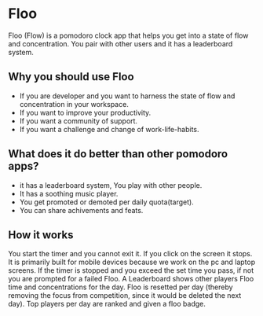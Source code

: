 # Floo
Floo (Flow) is a pomodoro clock app that helps you get into a state of flow and concentration. You pair with other users and it has a leaderboard system.

## Why you should use Floo
* If you are developer and you want to harness the state of flow and concentration in your workspace.
* If you want to improve your productivity.
* If you want a community of support.
* If you want a challenge and change of work-life-habits.

## What does it do better than other pomodoro apps? 
* it has a leaderboard system, You play with other people.
* It has a soothing music player.
* You get promoted or demoted per daily quota(target).
* You can share achivements and feats.

## How it works
You start the timer and you cannot exit it. If you click on the screen it stops. 
It is primarily built for mobile devices because we work on the pc and laptop screens.
If the timer is stopped and you exceed the set time you pass, if not you are prompted for a failed Floo. 
A Leaderboard shows other players Floo time and concentrations for the day.
Floo is resetted per day (thereby removing the focus from competition, since it would be deleted the next day).
Top players per day are ranked and given a floo badge.


